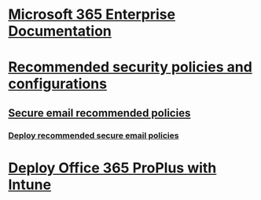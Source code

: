 # [Microsoft 365 Enterprise Documentation](index.md)

# [Recommended security policies and configurations](microsoft-365-policies-configurations.md)
## [Secure email recommended policies](secure-email-recommended-policies.md)
### [Deploy recommended secure email policies](secure-email-deploy-recommended-policies.md)

# [Deploy Office 365 ProPlus with Intune](deploy-office-proplus-intune.md)
